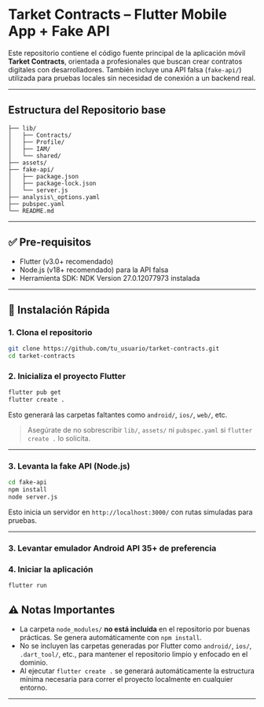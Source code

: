 # Tarket Contracts – Flutter Mobile App + Fake API

Este repositorio contiene el código fuente principal de la aplicación móvil **Tarket Contracts**, orientada a profesionales que buscan crear contratos digitales con desarrolladores. También incluye una API falsa (`fake-api/`) utilizada para pruebas locales sin necesidad de conexión a un backend real.

---

##  Estructura del Repositorio base

```
├── lib/      
│   ├── Contracts/
│   ├── Profile/
│   ├── IAM/
│   └── shared/
├── assets/   
├── fake-api/ 
│   ├── package.json
│   ├── package-lock.json
│   └── server.js
├── analysis\_options.yaml  
├── pubspec.yaml    
└── README.md  
````

---

## ✅ Pre-requisitos

- Flutter (v3.0+ recomendado)
- Node.js (v18+ recomendado) para la API falsa
- Herramienta SDK: NDK Version		27.0.12077973 instalada

---

## 🚀 Instalación Rápida

### 1. Clona el repositorio

```bash
git clone https://github.com/tu_usuario/tarket-contracts.git
cd tarket-contracts
````

### 2. Inicializa el proyecto Flutter

```bash
flutter pub get
flutter create .
```

Esto generará las carpetas faltantes como `android/`, `ios/`, `web/`, etc.

> Asegúrate de no sobrescribir `lib/`, `assets/` ni `pubspec.yaml` si `flutter create .` lo solicita.

---

### 3. Levanta la fake API (Node.js)

```bash
cd fake-api
npm install
node server.js
```

Esto inicia un servidor en `http://localhost:3000/` con rutas simuladas para pruebas.

---

### 3. Levantar emulador Android API 35+ de preferencia

### 4. Iniciar la aplicación
```bash
flutter run
```

## ⚠️ Notas Importantes

* La carpeta `node_modules/` **no está incluida** en el repositorio por buenas prácticas. Se genera automáticamente con `npm install`.
* No se incluyen las carpetas generadas por Flutter como `android/`, `ios/`, `.dart_tool/`, etc., para mantener el repositorio limpio y enfocado en el dominio.
* Al ejecutar `flutter create .` se generará automáticamente la estructura mínima necesaria para correr el proyecto localmente en cualquier entorno.

---